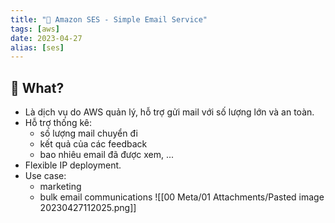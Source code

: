 ```yaml
---
title: "🌱 Amazon SES - Simple Email Service"
tags: [aws]
date: 2023-04-27
alias: [ses]
---
```


## 🌿 What?
- Là dịch vụ do AWS quản lý, hỗ trợ gửi mail với số lượng lớn và an toàn.  
- Hỗ trợ thống kê:
	- số lượng mail chuyển đi
	- kết quả của các feedback
	- bao nhiêu email đã được xem, ...
- Flexible IP deployment.
- Use case:
	- marketing
	- bulk email communications
![[00 Meta/01 Attachments/Pasted image 20230427112025.png]]